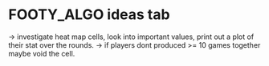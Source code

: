 # FOOTY_ALGO ideas tab

-> investigate heat map cells, look into important values, print out a plot of their stat over the rounds.
-> if players dont produced >= 10 games together maybe void the cell.
